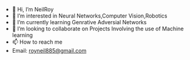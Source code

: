 - 👋 Hi, I’m NeilRoy
- 👀 I’m interested in Neural Networks,Computer Vision,Robotics
- 🌱 I’m currently learning Genrative Adversial Networks
- 💞️ I’m looking to collaborate on Projects Involving the use of Machine learning 
- 📫 How to reach me 
- Email: royneil885@gmail.com

<!---
NeilRoy678/NeilRoy678 is a ✨ special ✨ repository because its `README.md` (this file) appears on your GitHub profile.
You can click the Preview link to take a look at your changes.
--->
